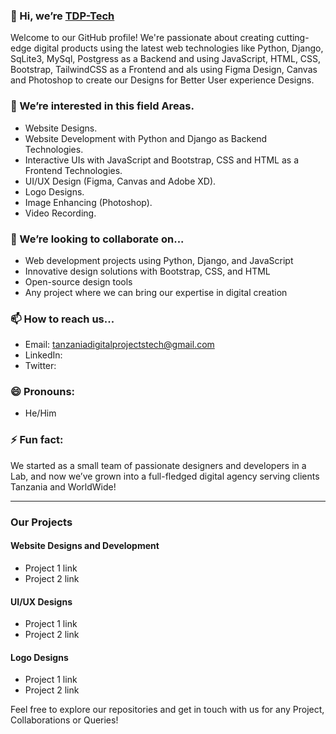 ### 👋 Hi, we’re [TDP-Tech](https://tdptech.com)

Welcome to our GitHub profile! We're passionate about creating cutting-edge digital products using the latest web technologies like Python, Django, SqLite3, MySql, Postgress as a Backend and using JavaScript, HTML, CSS, Bootstrap, TailwindCSS as a Frontend and als using Figma Design, Canvas and Photoshop to create our Designs for Better User experience Designs.

### 👀 We’re interested in this field Areas.
- Website Designs.
- Website Development with Python and Django as Backend Technologies.
- Interactive UIs with JavaScript and Bootstrap, CSS and HTML as a Frontend Technologies.
- UI/UX Design  (Figma, Canvas and Adobe XD).
- Logo Designs.
- Image Enhancing (Photoshop).
- Video Recording.


### 💞️ We’re looking to collaborate on...
- Web development projects using Python, Django, and JavaScript
- Innovative design solutions with Bootstrap, CSS, and HTML
- Open-source design tools
- Any project where we can bring our expertise in digital creation

### 📫 How to reach us...
- Email: tanzaniadigitalprojectstech@gmail.com
- LinkedIn:
- Twitter:

### 😄 Pronouns: 
- He/Him

### ⚡ Fun fact:
We started as a small team of passionate designers and developers in a Lab, and now we’ve grown into a full-fledged digital agency serving clients Tanzania and WorldWide!

---

### Our Projects

#### Website Designs and Development
- Project 1 link
- Project 2 link

#### UI/UX Designs
- Project 1 link
- Project 2 link

#### Logo Designs
- Project 1 link
- Project 2 link


Feel free to explore our repositories and get in touch with us for any Project, Collaborations or Queries!
